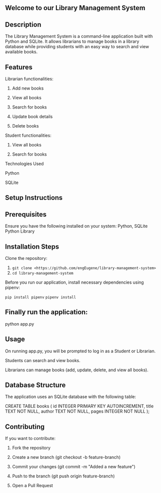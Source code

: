 ## Welcome to our Library Management System

## Description

The Library Management System is a command-line application built with Python and SQLite. It allows librarians to manage books in a library database while providing students with an easy way to search and view available books.

## Features

Librarian functionalities:

1. Add new books

2. View all books

3. Search for books

4. Update book details

5. Delete books

Student functionalities:

1. View all books

2. Search for books

Technologies Used

Python

SQLite

## Setup Instructions

## Prerequisites

Ensure you have the following installed on your system: Python, SQLite Python Library

## Installation Steps

Clone the repository:

1. `git clone <https://github.com/engEugene/library-management-system>`
2. `cd library-management-system`

Before you run our application, install necessary dependencies using pipenv:

`pip install pipenv`
`pipenv install`

## Finally run the application:

python app.py

## Usage

On running app.py, you will be prompted to log in as a Student or Librarian.

Students can search and view books.

Librarians can manage books (add, update, delete, and view all books).

## Database Structure

The application uses an SQLite database with the following table:

CREATE TABLE books (
    id INTEGER PRIMARY KEY AUTOINCREMENT,
    title TEXT NOT NULL,
    author TEXT NOT NULL,
    pages INTEGER NOT NULL
);

## Contributing

If you want to contribute:

1. Fork the repository

2. Create a new branch (git checkout -b feature-branch)

3. Commit your changes (git commit -m "Added a new feature")

4. Push to the branch (git push origin feature-branch)

5. Open a Pull Request